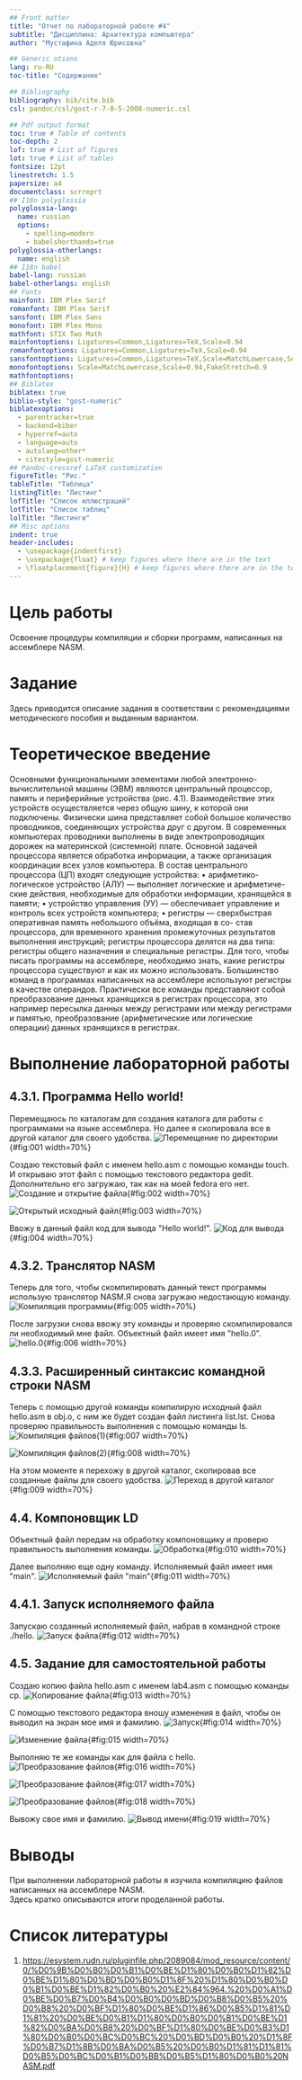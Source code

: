 ```yaml
---
## Front matter
title: "Отчет по лабораторной работе #4"
subtitle: "Дисциплина: Архитектура компьютера"
author: "Мустафина Аделя Юрисовна"

## Generic otions
lang: ru-RU
toc-title: "Содержание"

## Bibliography
bibliography: bib/cite.bib
csl: pandoc/csl/gost-r-7-0-5-2008-numeric.csl

## Pdf output format
toc: true # Table of contents
toc-depth: 2
lof: true # List of figures
lot: true # List of tables
fontsize: 12pt
linestretch: 1.5
papersize: a4
documentclass: scrreprt
## I18n polyglossia
polyglossia-lang:
  name: russian
  options:
	- spelling=modern
	- babelshorthands=true
polyglossia-otherlangs:
  name: english
## I18n babel
babel-lang: russian
babel-otherlangs: english
## Fonts
mainfont: IBM Plex Serif
romanfont: IBM Plex Serif
sansfont: IBM Plex Sans
monofont: IBM Plex Mono
mathfont: STIX Two Math
mainfontoptions: Ligatures=Common,Ligatures=TeX,Scale=0.94
romanfontoptions: Ligatures=Common,Ligatures=TeX,Scale=0.94
sansfontoptions: Ligatures=Common,Ligatures=TeX,Scale=MatchLowercase,Scale=0.94
monofontoptions: Scale=MatchLowercase,Scale=0.94,FakeStretch=0.9
mathfontoptions:
## Biblatex
biblatex: true
biblio-style: "gost-numeric"
biblatexoptions:
  - parentracker=true
  - backend=biber
  - hyperref=auto
  - language=auto
  - autolang=other*
  - citestyle=gost-numeric
## Pandoc-crossref LaTeX customization
figureTitle: "Рис."
tableTitle: "Таблица"
listingTitle: "Листинг"
lofTitle: "Список иллюстраций"
lotTitle: "Список таблиц"
lolTitle: "Листинги"
## Misc options
indent: true
header-includes:
  - \usepackage{indentfirst}
  - \usepackage{float} # keep figures where there are in the text
  - \floatplacement{figure}{H} # keep figures where there are in the text
---
```


# Цель работы

Освоение процедуры компиляции и сборки программ, написанных на ассемблере NASM.

# Задание

Здесь приводится описание задания в соответствии с рекомендациями
методического пособия и выданным вариантом.

# Теоретическое введение
Основными функциональными элементами любой электронно-вычислительной машины
(ЭВМ) являются центральный процессор, память и периферийные устройства (рис. 4.1).
Взаимодействие этих устройств осуществляется через общую шину, к которой они подключены. Физически шина представляет собой большое количество проводников, соединяющих устройства друг с другом. В современных компьютерах проводники выполнены в виде электропроводящих дорожек на материнской (системной) плате.
Основной задачей процессора является обработка информации, а также организация
координации всех узлов компьютера. В состав центрального процессора (ЦП) входят
следующие устройства:
• арифметико-логическое устройство (АЛУ) — выполняет логические и арифметиче-
ские действия, необходимые для обработки информации, хранящейся в памяти;
• устройство управления (УУ) — обеспечивает управление и контроль всех устройств
компьютера;
• регистры — сверхбыстрая оперативная память небольшого объёма, входящая в со-
став процессора, для временного хранения промежуточных результатов выполнения
инструкций; регистры процессора делятся на два типа: регистры общего назначения и
специальные регистры.
Для того, чтобы писать программы на ассемблере, необходимо знать, какие регистры
процессора существуют и как их можно использовать. Большинство команд в программах
написанных на ассемблере используют регистры в качестве операндов. Практически все
команды представляют собой преобразование данных хранящихся в регистрах процессора,
это например пересылка данных между регистрами или между регистрами и памятью, преобразование (арифметические или логические операции) данных хранящихся в регистрах.

# Выполнение лабораторной работы

## 4.3.1. Программа Hello world!

Перемещаюсь по каталогам для создания каталога для работы с программами на языке ассемблера. Но далее я скопировала все в другой каталог для своего удобства.
![Перемещение по директории](https://github.com/aymustafina/study_2024-2025_arh--pc/blob/master/labs/lab04/report/image/%D0%A1%D0%BD%D0%B8%D0%BC%D0%BE%D0%BA%20%D1%8D%D0%BA%D1%80%D0%B0%D0%BD%D0%B0%20%D0%BE%D1%82%202024-10-23%2022-54-41.jpg){#fig:001 width=70%}

Создаю текстовый файл с именем hello.asm с помощью команды touch. И открываю этот файл с помощью текстового редактора gedit. Дополнительно его загружаю, так как на моей fedora его нет.
![Создание и открытие файла](https://github.com/aymustafina/study_2024-2025_arh--pc/blob/master/labs/lab04/report/image/2.jpg){#fig:002 width=70%}

![Открытый исходный файл](https://github.com/aymustafina/study_2024-2025_arh--pc/blob/master/labs/lab04/report/image/3.jpg){#fig:003 width=70%}

Ввожу в данный файл код для вывода "Hello world!".
![Код для вывода](https://github.com/aymustafina/study_2024-2025_arh--pc/blob/master/labs/lab04/report/image/4.jpg){#fig:004 width=70%}

## 4.3.2. Транслятор NASM

Теперь для того, чтобы скомпилировать данный текст программы использую транслятор NASM.Я снова загружаю недостающую команду.
![Компиляция программы](https://github.com/aymustafina/study_2024-2025_arh--pc/blob/master/labs/lab04/report/image/5.jpg){#fig:005 width=70%}

После загрузки снова ввожу эту команды и проверяю скомпилировался ли необходимый мне файл. Объектный файл имеет имя "hello.0".
![hello.0](https://github.com/aymustafina/study_2024-2025_arh--pc/blob/master/labs/lab04/report/image/6.jpg){#fig:006 width=70%}

## 4.3.3. Расширенный синтаксис командной строки NASM

Теперь с помощью другой команды компилирую исходный файл hello.asm в obj.o, с ним же будет создан файл листинга list.lst. Снова проверяю правильность выполнения с помощью команды ls.
![Компиляция файлов(1)](https://github.com/aymustafina/study_2024-2025_arh--pc/blob/master/labs/lab04/report/image/8.jpg){#fig:007 width=70%}

![Компиляция файлов(2)](https://github.com/aymustafina/study_2024-2025_arh--pc/blob/master/labs/lab04/report/image/7.jpg){#fig:008 width=70%}

На этом моменте я перехожу в другой каталог, скопировав все созданные файлы для своего удобства.
![Переход в другой каталог](https://github.com/aymustafina/study_2024-2025_arh--pc/blob/master/labs/lab04/report/image/10.jpg){#fig:009 width=70%}

## 4.4. Компоновщик LD

Объектный файл передам на обработку компоновщику и проверю правильность выполнения команды.
![Обработка](https://github.com/aymustafina/study_2024-2025_arh--pc/blob/master/labs/lab04/report/image/11.jpg){#fig:010 width=70%}

Далее выполняю еще одну команду. Исполняемый файл имеет имя "main". 
![Исполняемый файл "main"](https://github.com/aymustafina/study_2024-2025_arh--pc/blob/master/labs/lab04/report/image/12.jpg){#fig:011 width=70%}

## 4.4.1. Запуск исполняемого файла
Запускаю созданный исполняемый файл, набрав в командной строке ./hello.
![Запуск файла](https://github.com/aymustafina/study_2024-2025_arh--pc/blob/master/labs/lab04/report/image/13.jpg){#fig:012 width=70%}

## 4.5. Задание для самостоятельной работы
Создаю копию файла hello.asm с именем lab4.asm с помощью команды cp.
![Копирование файла](https://github.com/aymustafina/study_2024-2025_arh--pc/blob/master/labs/lab04/report/image/15.jpg){#fig:013 width=70%}

С помощью текстового редактора вношу изменения в файл, чтобы он выводил на экран мое имя и фамилию.
![Запуск](https://github.com/aymustafina/study_2024-2025_arh--pc/blob/master/labs/lab04/report/image/16.jpg){#fig:014 width=70%}

![Изменение файла](https://github.com/aymustafina/study_2024-2025_arh--pc/blob/master/labs/lab04/report/image/19.jpg){#fig:015 width=70%}

Выполняю те же команды как для файла с hello.
![Преобразование файлов](https://github.com/aymustafina/study_2024-2025_arh--pc/blob/master/labs/lab04/report/image/18.jpg){#fig:016 width=70%}

![Преобразование файлов](https://github.com/aymustafina/study_2024-2025_arh--pc/blob/master/labs/lab04/report/image/20.jpg){#fig:017 width=70%}

![Преобразование файлов](https://github.com/aymustafina/study_2024-2025_arh--pc/blob/master/labs/lab04/report/image/21.jpg){#fig:018 width=70%}

Вывожу свое имя и фамилию.
![Вывод имени](https://github.com/aymustafina/study_2024-2025_arh--pc/blob/master/labs/lab04/report/image/22.jpg){#fig:019 width=70%}

# Выводы
При выполнении лабораторной работы я изучила компиляцию файлов написанных на ассемблере NASM.   
Здесь кратко описываются итоги проделанной работы.

# Список литературы
1. https://esystem.rudn.ru/pluginfile.php/2089084/mod_resource/content/0/%D0%9B%D0%B0%D0%B1%D0%BE%D1%80%D0%B0%D1%82%D0%BE%D1%80%D0%BD%D0%B0%D1%8F%20%D1%80%D0%B0%D0%B1%D0%BE%D1%82%D0%B0%20%E2%84%964.%20%D0%A1%D0%BE%D0%B7%D0%B4%D0%B0%D0%BD%D0%B8%D0%B5%20%D0%B8%20%D0%BF%D1%80%D0%BE%D1%86%D0%B5%D1%81%D1%81%20%D0%BE%D0%B1%D1%80%D0%B0%D0%B1%D0%BE%D1%82%D0%BA%D0%B8%20%D0%BF%D1%80%D0%BE%D0%B3%D1%80%D0%B0%D0%BC%D0%BC%20%D0%BD%D0%B0%20%D1%8F%D0%B7%D1%8B%D0%BA%D0%B5%20%D0%B0%D1%81%D1%81%D0%B5%D0%BC%D0%B1%D0%BB%D0%B5%D1%80%D0%B0%20NASM.pdf
